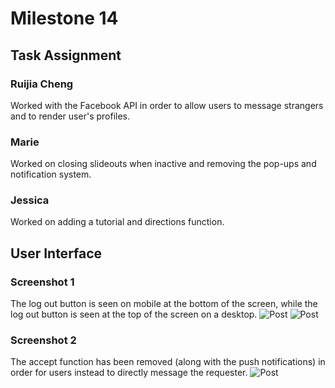 # Milestone 14
## Task Assignment
### Ruijia Cheng
Worked with the Facebook API in order to allow users to message strangers and to render user's profiles.   
### Marie 
Worked on closing slideouts when inactive and removing the pop-ups and notification system. 
### Jessica
Worked on adding a tutorial and directions function. 

## User Interface
### Screenshot 1
The log out button is seen on mobile at the bottom of the screen, while the log out button is seen at the top of the screen on a desktop. 
![Post](https://github.com/dingqixin/chicas/blob/milestone14/Screen%20Shot%202017-05-31%20at%2012.31.13%20PM.png)
![Post](https://github.com/dingqixin/chicas/blob/milestone14/Screen%20Shot%202017-05-31%20at%2012.35.52%20PM.png)

### Screenshot 2
The accept function has been removed (along with the push notifications) in order for users instead to directly message the requester. 
![Post](https://github.com/dingqixin/chicas/blob/milestone14/Screen%20Shot%202017-05-31%20at%2012.31.39%20PM.png)
